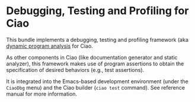 # Debugging, Testing and Profiling for Ciao

This bundle implements a debugging, testing and profiling framework
(aka
[dynamic program analysis](https://en.wikipedia.org/wiki/Dynamic_program_analysis)
for Ciao.

As other components in Ciao (like documentation generator and static
analyzer), this framework makes use of program assertions to obtain
the specification of desired behaviors (e.g., test assertions).

It is integrated into the Emacs-based development environment (under
the `CiaoDbg` menu) and the Ciao builder (`ciao test` command). See
reference manual for more information.
